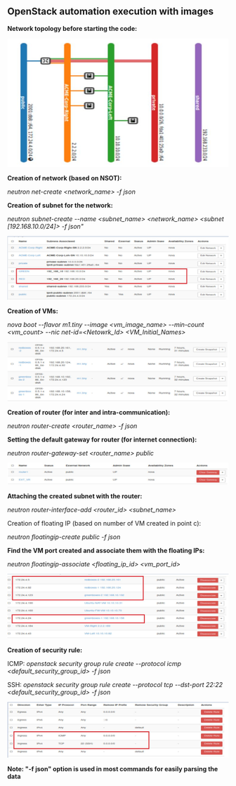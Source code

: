 ## OpenStack automation execution with images

**Network topology before starting the code:**

![Network_topo_before](../../Images/nw_topology_before.JPG)

**Creation of network (based on NSOT):**

_neutron net-create <network_name> -f json_

**Creation of subnet for the network:**

_neutron subnet-create --name <subnet_name> <network_name> <subnet [192.168.10.0/24]> -f json"_

![Networks](../../Images/networks.JPG)

**Creation of VMs:**

_nova boot --flavor m1.tiny --image <vm_image_name> --min-count <vm_count> --nic net-id=<Netowrk_Id> <VM_Initial_Names>_

![VM_Instances](../../Images/vm_instances.JPG)

**Creation of router (for inter and intra-communication):**

_neutron router-create <router_name> -f json_

**Setting the default gateway for router (for internet connection):**

_neutron router-gateway-set <router_name> public_

![Router](../../Images/router.JPG)

**Attaching the created subnet with the router:**

_neutron router-interface-add <router_id> <subnet_name>_

Creation of floating IP (based on number of VM created in point c):

_neutron floatingip-create public -f json_

**Find the VM port created and associate them with the floating IPs:**

_neutron floatingip-associate <floating_ip_id> <vm_port_id>_

![Floating_IPs](../../Images/floating_ips.JPG)

**Creation of security rule:**

ICMP: _openstack security group rule create --protocol icmp <default_security_group_id> -f json_

SSH: _openstack security group rule create --protocol tcp --dst-port 22:22 <default_security_group_id> -f json_

![Floating_IPs](../../Images/security_groups.JPG)


**Note: "-f json" option is used in most commands for easily parsing the data**






